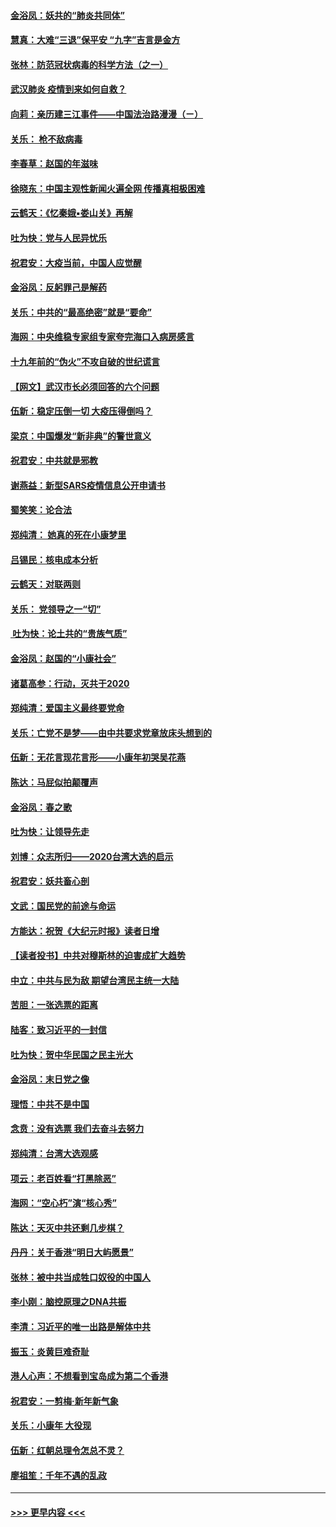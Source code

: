 #### [金浴凤：妖共的“肺炎共同体”](../pages/nsc993/n11829448.md?t=01300855) 
#### [慧真：大难“三退”保平安 “九字”吉言是金方](../pages/nsc993/n11829501.md?t=01300855) 
#### [张林：防范冠状病毒的科学方法（之一）](../pages/nsc993/n11828618.md?t=01300855) 
#### [武汉肺炎 疫情到来如何自救？](../pages/nsc993/n11827632.md?t=01300855) 
#### [向莉：亲历建三江事件——中国法治路漫漫（ㄧ）](../pages/nsc993/n11827190.md?t=01300855) 
#### [关乐： 枪不敌病毒](../pages/nsc993/n11826746.md?t=01300855) 
#### [李春草：赵国的年滋味](../pages/nsc993/n11826321.md?t=01300855) 
#### [徐晓东：中国主观性新闻火遍全网 传播真相极困难](../pages/nsc993/n11826508.md?t=01300855) 
#### [云鹤天：《忆秦娥▪娄山关》再解](../pages/nsc993/n11824682.md?t=01300855) 
#### [吐为快：党与人民异忧乐](../pages/nsc993/n11824660.md?t=01300855) 
#### [祝君安：大疫当前，中国人应觉醒](../pages/nsc993/n11821946.md?t=01300855) 
#### [金浴凤：反躬罪己是解药](../pages/nsc993/n11820280.md?t=01300855) 
#### [关乐：中共的“最高绝密”就是“要命”](../pages/nsc993/n11816946.md?t=01300855) 
#### [海网：中央维稳专家组专家夸完海口入病房感言](../pages/nsc993/n11815138.md?t=01300855) 
#### [十九年前的“伪火”不攻自破的世纪谎言](../pages/nsc993/n11813238.md?t=01300855) 
#### [【网文】武汉市长必须回答的六个问题](../pages/nsc993/n11813848.md?t=01300855) 
#### [伍新：稳定压倒一切 大疫压得倒吗？](../pages/nsc993/n11812634.md?t=01300855) 
#### [梁京：中国爆发“新非典”的警世意义](../pages/nsc993/n11812554.md?t=01300855) 
#### [祝君安：中共就是邪教](../pages/nsc993/n11812431.md?t=01300855) 
#### [谢燕益：新型SARS疫情信息公开申请书](../pages/nsc993/n11808840.md?t=01300855) 
#### [蜀笑笑：论合法](../pages/nsc993/n11808064.md?t=01300855) 
#### [郑纯清： 她真的死在小康梦里](../pages/nsc993/n11806623.md?t=01300855) 
#### [吕锡民：核电成本分析](../pages/nsc993/n11806284.md?t=01300855) 
#### [云鹤天：对联两则](../pages/nsc993/n11805957.md?t=01300855) 
#### [关乐： 党领导之一“切”](../pages/nsc993/n11804505.md?t=01300855) 
#### [ 吐为快：论土共的“贵族气质”](../pages/nsc993/n11804490.md?t=01300855) 
#### [金浴凤：赵国的“小康社会”](../pages/nsc993/n11804452.md?t=01300855) 
#### [诸葛高参：行动，灭共于2020](../pages/nsc993/n11804120.md?t=01300855) 
#### [郑纯清：爱国主义最终要党命](../pages/nsc993/n11802197.md?t=01300855) 
#### [关乐：亡党不是梦——由中共要求党章放床头想到的](../pages/nsc993/n11802156.md?t=01300855) 
#### [伍新：无花言现花言形——小康年初哭吴花燕](../pages/nsc993/n11800044.md?t=01300855) 
#### [陈达：马屁似拍颠覆声](../pages/nsc993/n11800010.md?t=01300855) 
#### [金浴凤：春之歌](../pages/nsc993/n11797687.md?t=01300855) 
#### [吐为快：让领导先走](../pages/nsc993/n11797512.md?t=01300855) 
#### [刘博：众志所归——2020台湾大选的启示](../pages/nsc993/n11796878.md?t=01300855) 
#### [祝君安：妖共畜心剖](../pages/nsc993/n11794273.md?t=01300855) 
#### [文武：国民党的前途与命运](../pages/nsc993/n11794198.md?t=01300855) 
#### [方能达：祝贺《大纪元时报》读者日增](../pages/nsc993/n11793807.md?t=01300855) 
#### [【读者投书】中共对穆斯林的迫害成扩大趋势](../pages/nsc993/n11791371.md?t=01300855) 
#### [中立：中共与民为敌 期望台湾民主统一大陆](../pages/nsc993/n11790392.md?t=01300855) 
#### [苦胆：一张选票的距离](../pages/nsc993/n11788914.md?t=01300855) 
#### [陆客：致习近平的一封信](../pages/nsc993/n11788867.md?t=01300855) 
#### [吐为快：贺中华民国之民主光大](../pages/nsc993/n11788618.md?t=01300855) 
#### [金浴凤：末日党之像](../pages/nsc993/n11787475.md?t=01300855) 
#### [理悟：中共不是中国](../pages/nsc993/n11787463.md?t=01300855) 
#### [念贲：没有选票  我们去奋斗去努力](../pages/nsc993/n11787398.md?t=01300855) 
#### [郑纯清：台湾大选观感](../pages/nsc993/n11786210.md?t=01300855) 
#### [项云：老百姓看“打黑除恶”](../pages/nsc993/n11785398.md?t=01300855) 
#### [海网：“空心朽”演“核心秀”](../pages/nsc993/n11783874.md?t=01300855) 
#### [陈达：天灭中共还剩几步棋？](../pages/nsc993/n11783719.md?t=01300855) 
#### [丹丹：关于香港“明日大屿愿景”](../pages/nsc993/n11783273.md?t=01300855) 
#### [张林：被中共当成牲口奴役的中国人](../pages/nsc993/n11782397.md?t=01300855) 
#### [李小刚：脑控原理之DNA共振](../pages/nsc993/n11780962.md?t=01300855) 
#### [李清：习近平的唯一出路是解体中共](../pages/nsc993/n11780866.md?t=01300855) 
#### [振玉：炎黄巨难奇耻](../pages/nsc993/n11779632.md?t=01300855) 
#### [港人心声：不想看到宝岛成为第二个香港](../pages/nsc993/n11778817.md?t=01300855) 
#### [祝君安：一剪梅‧新年新气象](../pages/nsc993/n11776340.md?t=01300855) 
#### [关乐：小康年 大役现](../pages/nsc993/n11774213.md?t=01300855) 
#### [伍新：红朝总理令怎总不灵？](../pages/nsc993/n11770813.md?t=01300855) 
#### [廖祖笙：千年不遇的乱政](../pages/nsc993/n11770373.md?t=01300855) 

----
#### [ >>> 更早内容 <<< ](../indexes/nsc993-earlier.md)

